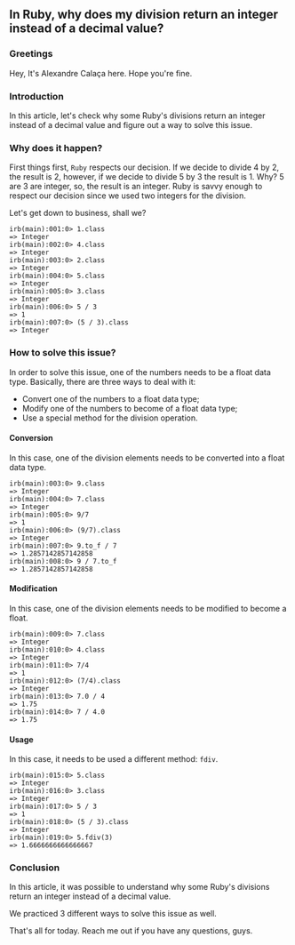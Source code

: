 ## In Ruby, why does my division return an integer instead of a decimal value?

### Greetings
Hey,  It's Alexandre Calaça here. Hope you're fine.

### Introduction
In this article, let's check why some Ruby's divisions return an integer instead of a decimal value and figure out a way to solve this issue.

### Why does it happen?
First things first, `Ruby` respects our decision. If we decide to divide 4 by 2, the result is 2, however, if we decide to divide 5 by 3 the result is 1. Why?
5 are 3 are integer, so, the result is an integer. Ruby is savvy enough to respect our decision since we used two integers for the division.

Let's get down to business, shall we?
```
irb(main):001:0> 1.class
=> Integer
irb(main):002:0> 4.class
=> Integer
irb(main):003:0> 2.class
=> Integer
irb(main):004:0> 5.class
=> Integer
irb(main):005:0> 3.class
=> Integer
irb(main):006:0> 5 / 3
=> 1
irb(main):007:0> (5 / 3).class
=> Integer
```

### How to solve this issue?
In order to solve this issue, one of the numbers needs to be a float data type. Basically, there are three ways to deal with it:
- Convert one of the numbers to a float data type;
- Modify one of the numbers to become of a float data type;
- Use a special method for the division operation.

#### Conversion
In this case, one of the division elements needs to be converted into a float data type.

```
irb(main):003:0> 9.class
=> Integer
irb(main):004:0> 7.class
=> Integer
irb(main):005:0> 9/7
=> 1
irb(main):006:0> (9/7).class
=> Integer
irb(main):007:0> 9.to_f / 7
=> 1.2857142857142858
irb(main):008:0> 9 / 7.to_f
=> 1.2857142857142858 
```

#### Modification
In this case, one of the division elements needs to be modified to become a float.
```
irb(main):009:0> 7.class
=> Integer
irb(main):010:0> 4.class
=> Integer
irb(main):011:0> 7/4
=> 1
irb(main):012:0> (7/4).class
=> Integer
irb(main):013:0> 7.0 / 4
=> 1.75
irb(main):014:0> 7 / 4.0
=> 1.75
```

#### Usage
In this case, it needs to be used a different method: `fdiv`.

```
irb(main):015:0> 5.class
=> Integer
irb(main):016:0> 3.class
=> Integer
irb(main):017:0> 5 / 3
=> 1
irb(main):018:0> (5 / 3).class
=> Integer
irb(main):019:0> 5.fdiv(3)
=> 1.6666666666666667
```

### Conclusion
In this article, it was possible to understand why some Ruby's divisions return an integer instead of a decimal value.

We practiced 3 different ways to solve this issue as well.


That's all for today.
Reach me out if you have any questions, guys.
